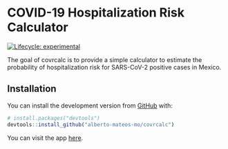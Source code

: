 
<!-- README.md is generated from README.Rmd. Please edit that file -->

# COVID-19 Hospitalization Risk Calculator

<!-- badges: start -->

[![Lifecycle:
experimental](https://img.shields.io/badge/lifecycle-experimental-orange.svg)](https://www.tidyverse.org/lifecycle/#experimental)
<!-- badges: end -->

The goal of covrcalc is to provide a simple calculator to estimate the
probability of hospitalization risk for SARS-CoV-2 positive cases in
Mexico.

## Installation

You can install the development version from
[GitHub](https://github.com/) with:

``` r
# install.packages("devtools")
devtools::install_github("alberto-mateos-mo/covrcalc")
```

You can visit the app
[here](https://davidalbertofciencias.shinyapps.io/covrcalc/).
